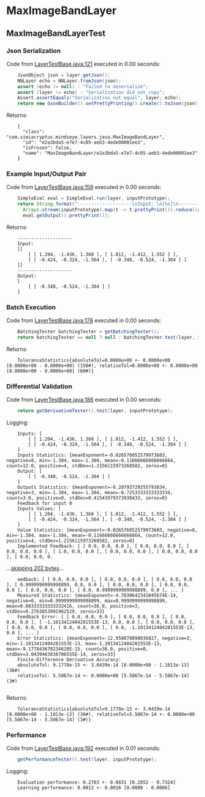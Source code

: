 # MaxImageBandLayer
## MaxImageBandLayerTest
### Json Serialization
Code from [LayerTestBase.java:121](../../../../../../../src/test/java/com/simiacryptus/mindseye/layers/LayerTestBase.java#L121) executed in 0.00 seconds: 
```java
    JsonObject json = layer.getJson();
    NNLayer echo = NNLayer.fromJson(json);
    assert (echo != null) : "Failed to deserialize";
    assert (layer != echo) : "Serialization did not copy";
    Assert.assertEquals("Serialization not equal", layer, echo);
    return new GsonBuilder().setPrettyPrinting().create().toJson(json);
```

Returns: 

```
    {
      "class": "com.simiacryptus.mindseye.layers.java.MaxImageBandLayer",
      "id": "e2a3bda5-e7e7-4c05-aeb3-4ede00001ee3",
      "isFrozen": false,
      "name": "MaxImageBandLayer/e2a3bda5-e7e7-4c05-aeb3-4ede00001ee3"
    }
```



### Example Input/Output Pair
Code from [LayerTestBase.java:159](../../../../../../../src/test/java/com/simiacryptus/mindseye/layers/LayerTestBase.java#L159) executed in 0.00 seconds: 
```java
    SimpleEval eval = SimpleEval.run(layer, inputPrototype);
    return String.format("--------------------\nInput: \n[%s]\n--------------------\nOutput: \n%s",
      Arrays.stream(inputPrototype).map(t -> t.prettyPrint()).reduce((a, b) -> a + ",\n" + b).get(),
      eval.getOutput().prettyPrint());
```

Returns: 

```
    --------------------
    Input: 
    [[
    	[ [ 1.204, -1.436, 1.368 ], [ 1.812, -1.412, 1.552 ] ],
    	[ [ -0.424, -0.324, -1.564 ], [ -0.348, -0.524, -1.304 ] ]
    ]]
    --------------------
    Output: 
    [
    	[ [ -0.348, -0.524, -1.304 ] ]
    ]
```



### Batch Execution
Code from [LayerTestBase.java:178](../../../../../../../src/test/java/com/simiacryptus/mindseye/layers/LayerTestBase.java#L178) executed in 0.00 seconds: 
```java
    BatchingTester batchingTester = getBatchingTester();
    return batchingTester == null ? null : batchingTester.test(layer, inputPrototype);
```

Returns: 

```
    ToleranceStatistics{absoluteTol=0.0000e+00 +- 0.0000e+00 [0.0000e+00 - 0.0000e+00] (150#), relativeTol=0.0000e+00 +- 0.0000e+00 [0.0000e+00 - 0.0000e+00] (60#)}
```



### Differential Validation
Code from [LayerTestBase.java:186](../../../../../../../src/test/java/com/simiacryptus/mindseye/layers/LayerTestBase.java#L186) executed in 0.00 seconds: 
```java
    return getDerivativeTester().test(layer, inputPrototype);
```
Logging: 
```
    Inputs: [
    	[ [ 1.204, -1.436, 1.368 ], [ 1.812, -1.412, 1.552 ] ],
    	[ [ -0.424, -0.324, -1.564 ], [ -0.348, -0.524, -1.304 ] ]
    ]
    Inputs Statistics: {meanExponent=-0.026576052579973603, negative=8, min=-1.304, max=-1.304, mean=-0.11666666666666664, count=12.0, positive=4, stdDev=1.2156115973268582, zeros=0}
    Output: [
    	[ [ -0.348, -0.524, -1.304 ] ]
    ]
    Outputs Statistics: {meanExponent=-0.20793729255793034, negative=3, min=-1.304, max=-1.304, mean=-0.7253333333333334, count=3.0, positive=0, stdDev=0.41543979373938433, zeros=0}
    Feedback for input 0
    Inputs Values: [
    	[ [ 1.204, -1.436, 1.368 ], [ 1.812, -1.412, 1.552 ] ],
    	[ [ -0.424, -0.324, -1.564 ], [ -0.348, -0.524, -1.304 ] ]
    ]
    Value Statistics: {meanExponent=-0.026576052579973603, negative=8, min=-1.304, max=-1.304, mean=-0.11666666666666664, count=12.0, positive=4, stdDev=1.2156115973268582, zeros=0}
    Implemented Feedback: [ [ 0.0, 0.0, 0.0 ], [ 0.0, 0.0, 0.0 ], [ 0.0, 0.0, 0.0 ], [ 1.0, 0.0, 0.0 ], [ 0.0, 0.0, 0.0 ], [ 0.0, 0.0, 0.0 ], [ 0.0, 0.0, 0.
```
...[skipping 202 bytes](etc/70.txt)...
```
    eedback: [ [ 0.0, 0.0, 0.0 ], [ 0.0, 0.0, 0.0 ], [ 0.0, 0.0, 0.0 ], [ 0.9999999999998899, 0.0, 0.0 ], [ 0.0, 0.0, 0.0 ], [ 0.0, 0.0, 0.0 ], [ 0.0, 0.0, 0.0 ], [ 0.0, 0.9999999999998899, 0.0 ], ... ]
    Measured Statistics: {meanExponent=-4.7830642341045674E-14, negative=0, min=0.9999999999998899, max=0.9999999999998899, mean=0.08333333333332416, count=36.0, positive=3, stdDev=0.2763853991962529, zeros=33}
    Feedback Error: [ [ 0.0, 0.0, 0.0 ], [ 0.0, 0.0, 0.0 ], [ 0.0, 0.0, 0.0 ], [ -1.1013412404281553E-13, 0.0, 0.0 ], [ 0.0, 0.0, 0.0 ], [ 0.0, 0.0, 0.0 ], [ 0.0, 0.0, 0.0 ], [ 0.0, -1.1013412404281553E-13, 0.0 ], ... ]
    Error Statistics: {meanExponent=-12.958078098036827, negative=3, min=-1.1013412404281553E-13, max=-1.1013412404281553E-13, mean=-9.177843670234628E-15, count=36.0, positive=0, stdDev=3.0439463838706555E-14, zeros=33}
    Finite-Difference Derivative Accuracy:
    absoluteTol: 9.1778e-15 +- 3.0439e-14 [0.0000e+00 - 1.1013e-13] (36#)
    relativeTol: 5.5067e-14 +- 0.0000e+00 [5.5067e-14 - 5.5067e-14] (3#)
    
```

Returns: 

```
    ToleranceStatistics{absoluteTol=9.1778e-15 +- 3.0439e-14 [0.0000e+00 - 1.1013e-13] (36#), relativeTol=5.5067e-14 +- 0.0000e+00 [5.5067e-14 - 5.5067e-14] (3#)}
```



### Performance
Code from [LayerTestBase.java:192](../../../../../../../src/test/java/com/simiacryptus/mindseye/layers/LayerTestBase.java#L192) executed in 0.01 seconds: 
```java
    getPerformanceTester().test(layer, inputPrototype);
```
Logging: 
```
    Evaluation performance: 0.2783 +- 0.0831 [0.2052 - 0.7324]
    Learning performance: 0.0013 +- 0.0016 [0.0000 - 0.0086]
    
```

